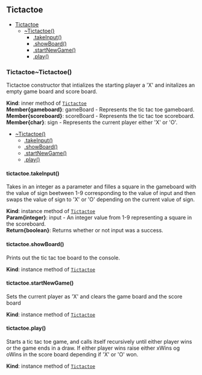 <a name="module_Tictactoe"></a>

## Tictactoe

* [Tictactoe](#module_Tictactoe)
    * [~Tictactoe()](#module_Tictactoe..Tictactoe)
        * [.takeInput()](#module_Tictactoe..Tictactoe+takeInput)
        * [.showBoard()](#module_Tictactoe..Tictactoe+showBoard)
        * [.startNewGame()](#module_Tictactoe..Tictactoe+startNewGame)
        * [.play()](#module_Tictactoe..Tictactoe+play)

<a name="module_Tictactoe..Tictactoe"></a>

### Tictactoe~Tictactoe()
Tictactoe constructor that intializes the starting player a 'X' and initalizes an empty game board and score board.

**Kind**: inner method of [<code>Tictactoe</code>](#module_Tictactoe)  
**Member{gameboard}**: gameBoard - Represents the tic tac toe gameboard.  
**Member{scoreboard}**: scoreBoard - Represents the tic tac toe scoreboard.  
**Member{char}**: sign - Represents the current player either 'X' or 'O'.  

* [~Tictactoe()](#module_Tictactoe..Tictactoe)
    * [.takeInput()](#module_Tictactoe..Tictactoe+takeInput)
    * [.showBoard()](#module_Tictactoe..Tictactoe+showBoard)
    * [.startNewGame()](#module_Tictactoe..Tictactoe+startNewGame)
    * [.play()](#module_Tictactoe..Tictactoe+play)

<a name="module_Tictactoe..Tictactoe+takeInput"></a>

#### tictactoe.takeInput()
Takes in an integer as a parameter and filles a square in the gameboard with the value of sign beetween 1-9 
corresponding to the value of input and then swaps the value of sign to 'X' or 'O' depending on the current value of sign.

**Kind**: instance method of [<code>Tictactoe</code>](#module_Tictactoe..Tictactoe)  
**Param{integer}**: input - An integer value from 1-9 representing a square in the scoreboard.  
**Return{boolean}**: Returns whether or not input was a success.  
<a name="module_Tictactoe..Tictactoe+showBoard"></a>

#### tictactoe.showBoard()
Prints out the tic tac toe board to the console.

**Kind**: instance method of [<code>Tictactoe</code>](#module_Tictactoe..Tictactoe)  
<a name="module_Tictactoe..Tictactoe+startNewGame"></a>

#### tictactoe.startNewGame()
Sets the current player as 'X' and clears the game board and the score board

**Kind**: instance method of [<code>Tictactoe</code>](#module_Tictactoe..Tictactoe)  
<a name="module_Tictactoe..Tictactoe+play"></a>

#### tictactoe.play()
Starts a tic tac toe game, and calls itself recursively until either player wins or the game ends in a draw.
If either player wins raise either xWins og oWins in the score board depending if 'X' or 'O' won.

**Kind**: instance method of [<code>Tictactoe</code>](#module_Tictactoe..Tictactoe)  
